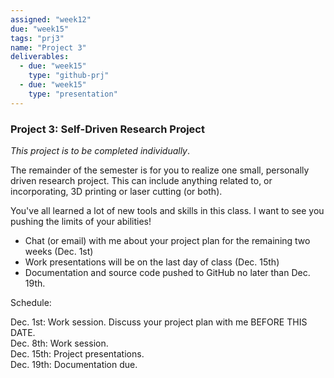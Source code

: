 ```yaml
---
assigned: "week12"
due: "week15"
tags: "prj3"
name: "Project 3"
deliverables:
  - due: "week15"
    type: "github-prj"
  - due: "week15"
    type: "presentation"
---
```


### Project 3: Self-Driven Research Project

*This project is to be completed individually*.

The remainder of the semester is for you to realize one small, personally driven research project.
This can include anything related to, or incorporating, 3D printing or laser cutting (or both).

You've all learned a lot of new tools and skills in this class. I want to see
you pushing the limits of your abilities!

* Chat (or email) with me about your project plan for the remaining two weeks (Dec. 1st)
* Work presentations will be on the last day of class (Dec. 15th)
* Documentation and source code pushed to GitHub no later than Dec. 19th.

Schedule:

Dec. 1st: Work session. Discuss your project plan with me BEFORE THIS DATE.  
Dec. 8th: Work session.  
Dec. 15th: Project presentations.  
Dec. 19th: Documentation due.  
